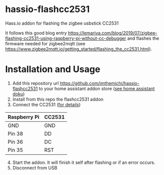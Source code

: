 # hassio-flashcc2531
Hass.io addon for flashing the zigbee usbstick CC2531

It follows this good blog entry https://lemariva.com/blog/2019/07/zigbee-flashing-cc2531-using-raspberry-pi-without-cc-debugger and flashes the firmware needed for zigbee2mqtt (see https://www.zigbee2mqtt.io/getting_started/flashing_the_cc2531.html).

# Installation and Usage

1. Add this repository url https://github.com/imthemichi/hassio-flashcc2531 to your home assistant addon store ([see home assistant doku](https://www.home-assistant.io/hassio/installing_third_party_addons/))
1. Install from this repo the flashcc2531 addon
1. Connect the CC2531 ([for details](https://lemariva.com/blog/2019/07/zigbee-flashing-cc2531-using-raspberry-pi-without-cc-debugger))

Raspberry Pi |	CC2531
------------ | -------------
GND |	GND
Pin 38 |	DD
Pin 36 |	DC
Pin 35 |	RST

4. Start the addon. It will finish it self after flashing or if an error occurs.
5. Disconnect from USB
